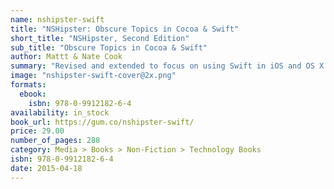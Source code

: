 ```yaml
---
name: nshipster-swift
title: "NSHipster: Obscure Topics in Cocoa & Swift"
short_title: "NSHipster, Second Edition"
sub_title: "Obscure Topics in Cocoa & Swift"
author: Mattt & Nate Cook
summary: "Revised and extended to focus on using Swift in iOS and OS X development, NSHipster: Obscure Topics in Cocoa & Swift is an essential updated guide."
image: "nshipster-swift-cover@2x.png"
formats:
  ebook:
    isbn: 978-0-9912182-6-4
availability: in_stock
book_url: https://gum.co/nshipster-swift/
price: 29.00
number_of_pages: 288
category: Media > Books > Non-Fiction > Technology Books
isbn: 978-0-9912182-6-4
date: 2015-04-18
---
```

